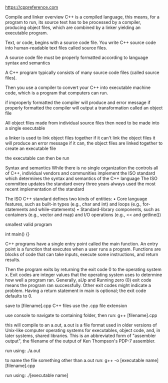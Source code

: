 https://cppreference.com

Compile and linker overview
C++ is a compiled language, this means, for a program to run, its source text has to be processed by a compiler, producing object files, which are combined by a linker yielding an executable program.

Text, or code, begins with a source code file.
You write C++ source code into human-readable text files called source files.

A source code file must be properly formatted according to language syntax and semantics

A C++ program typically consists of many source code files (called source files).

Then you use a compiler to convert your C++ into executable machine code, which is a program that computers can run.


if improperly formatted the compiler will produce and error message
if properly formatted the compiler will output a transformation called an object file

All object files made from individual source files then need to be made into a single executable

a linker is used to link object files together
if it can't link the object files it will produce an error message
if it can, the object files are linked together to create an executable file

the executable can then be run





Syntax and semantics
While there is no single organization the controls all of C++, individual vendors and communities implement the ISO standard which determines the syntax and semantics of the C++ language
The ISO committee updates the standard every three years
always used the most recent implementation of the standard

The ISO C++ standard defines two kinds of entities:
• Core language features, such as built-in types (e.g., char and int) and loops (e.g., for-statements and while-statements)
• Standard-library components, such as containers (e.g., vector and map) and I/O operations
(e.g., << and getline())







smallest valid program

int main() {}


C++ programs have a single entry point called the main function. An entry point is a function that executes when a user runs
a program. Functions are blocks of code that can take inputs, execute some
instructions, and return results.

Then the program exits by returning the
exit code 0 to the operating system x. Exit codes are integer values that the
operating system uses to determine how well a program ran. Generally, aUp and Running
zero (0) exit code means the program ran successfully. Other exit codes
might indicate a problem. Having a return statement in main is optional; the
exit code defaults to 0.



save to [filename].cpp
C++ files use the .cpp file extension

use console to navigate to containing folder, then run:
g++ [filename].cpp

this will compile to an a.out, a.out is a file format used in older versions of Unix-like computer operating systems for executables, object code, and, in later systems, shared libraries. This is an abbreviated form of "assembler output", the filename of the output of Ken Thompson's PDP-7 assembler.

run using:
./a.out

to name the file something other than a.out run:
g++ -o [executable name] [filename].cpp

run using:
./[executable name]
